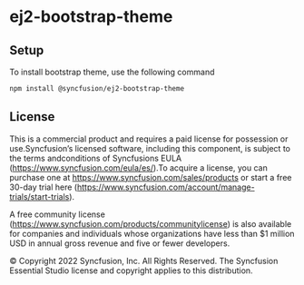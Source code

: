 # ej2-bootstrap-theme

## Setup
To install bootstrap theme, use the following command

```sh 
npm install @syncfusion/ej2-bootstrap-theme
```
## License
This is a commercial product and requires a paid license for possession or use.Syncfusion’s licensed software, including this component, is subject to the terms andconditions of Syncfusions EULA (https://www.syncfusion.com/eula/es/).To acquire a license, you can purchase one at https://www.syncfusion.com/sales/products or start a free 30-day trial here (https://www.syncfusion.com/account/manage-trials/start-trials).

A free community license (https://www.syncfusion.com/products/communitylicense) is also available for companies and individuals whose organizations have less than $1 million USD in annual gross revenue and five or fewer developers.

   © Copyright 2022 Syncfusion, Inc. All Rights Reserved. 
    The Syncfusion Essential Studio license and copyright applies to this distribution.